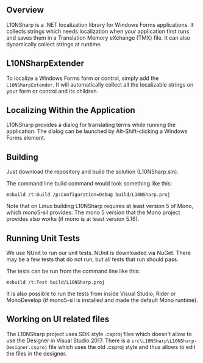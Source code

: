 ## Overview

L10NSharp is a .NET localization library for Windows Forms applications. It collects strings which needs localization when your application first runs and saves them in a Translation Memory eXchange (TMX) file. It can also dynamically collect strings at runtime.

## L10NSharpExtender

To localize a Windows Forms form or control, simply add the `L10NSharpExtender`. It will automatically collect all the localizable strings on your form or control and its children.

## Localizing Within the Application

L10NSharp provides a dialog for translating terms while running the application. The dialog can be launched by Alt-Shift-clicking a Windows Forms element.

## Building

Just download the repository and build the solution (L10NSharp.sln).

The command line build command would look something like this:

    msbuild /t:Build /p:Configuration=Debug build/L10NSharp.proj

Note that on Linux building L10NSharp requires at least version 5 of Mono, which mono5-sil provides. The mono 5 version that the Mono project provides also works (if mono is at least version 5.16).

## Running Unit Tests

We use NUnit to run our unit tests. NUnit is downloaded via NuGet.  There may be a few tests that do not run, but all tests that run should pass.

The tests can be run from the command line like this:

    msbuild /t:Test build/L10NSharp.proj

It is also possible to run the tests from inside Visual Studio, Rider or MonoDevelop (if mono5-sil is installed and made the default Mono runtime).

## Working on UI related files

The L10NSharp project uses SDK style .csproj files which doesn't allow to use the Designer in Visual Studio 2017.
There is a `src\L10NSharp\L10NSharp-Designer.csproj` file which uses the old .csproj style and thus allows to
edit the files in the designer.
